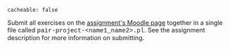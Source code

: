 ```
cacheable: false
```

Submit all exercises on the [assignment's Moodle page](https://moodle.pugetsound.edu/moodle/mod/assign/view.php?id=308718)
together in a single file called
<span style="font-family: 'Courier New', Courier, 'Lucida Sans Typewriter', 'Lucida Typewriter', monospace;">pair-project-&lt;name1_name2&gt;.pl</span>. See the assignment description for more information on submitting.

